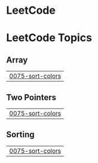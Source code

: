 # LeetCode

<!---LeetCode Topics Start-->
# LeetCode Topics
## Array
|  |
| ------- |
| [0075-sort-colors](https://github.com/porwalyash438/LeetCode/tree/master/0075-sort-colors) |
## Two Pointers
|  |
| ------- |
| [0075-sort-colors](https://github.com/porwalyash438/LeetCode/tree/master/0075-sort-colors) |
## Sorting
|  |
| ------- |
| [0075-sort-colors](https://github.com/porwalyash438/LeetCode/tree/master/0075-sort-colors) |
<!---LeetCode Topics End-->